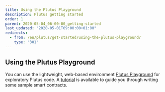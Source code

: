 ```yaml
---
title: Using the Plutus Playground
description: Plutus getting started
order: 1
parent: 2020-05-04_06-00-00_getting-started
last_updated: "2020-05-01T09:00:00+01:00"
redirects:
  - from: /en/plutus/get-started/using-the-plutus-playground/
    type: "301"
---
```

## Using the Plutus Playground

You can use the lightweight, web-based environment [Plutus Playground](https://prod.playground.plutus.iohkdev.io/) for exploratory Plutus code. A [tutorial](https://prod.playground.plutus.iohkdev.io/tutorial/) is available to guide you through writing some sample smart contracts.
